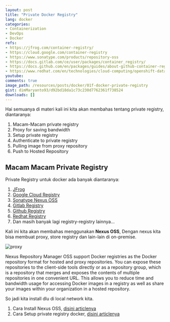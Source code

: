 ```yaml
---
layout: post
title: "Private Docker Registry"
lang: docker
categories:
- Containerization
- DevOps
- Docker
refs: 
- https://jfrog.com/container-registry/
- https://cloud.google.com/container-registry
- https://www.sonatype.com/products/repository-oss
- https://docs.gitlab.com/ce/user/packages/container_registry/
- https://docs.github.com/en/packages/guides/about-github-container-registry
- https://www.redhat.com/en/technologies/cloud-computing/openshift-data-foundation
youtube: 
comments: true
image_path: /resources/posts/docker/01f-docker-private-registry
gist: dimMaryanto93/d92bd18da1c73c230d7762361f738524
downloads: []
---
```


Hai semuanya di materi kali ini kita akan membahas tentang private registry, diantaranya:

1. Macam-Macam private registry
2. Proxy for saving bandwidth
3. Setup private registry
4. Authenticate to private registry
5. Pulling image from proxy repository
6. Push to Hosted Repository

## Macam Macam Private Registry

Private Registry untuk docker ada banyak diantaranya:

1. [JFrog](https://jfrog.com/container-registry/)
2. [Google Cloud Registry](https://cloud.google.com/container-registry)
3. [Sonatype Nexus OSS](https://www.sonatype.com/products/repository-oss)
4. [Gitlab Registry](https://docs.gitlab.com/ce/user/packages/container_registry/)
5. [Github Registry](https://docs.github.com/en/packages/guides/about-github-container-registry)
6. [Redhat Registry](https://www.redhat.com/en/technologies/cloud-computing/openshift-data-foundation)
7. Dan masih banyak lagi registry-registry lainnya...

Kali ini kita akan membahas menggunakan **Nexus OSS**, Dengan nexus kita bisa membuat proxy, store registry dan lain-lain di on-premise. 

![proxy](https://www.sonatype.com/hs-fs/hubfs/Nexus_Repo_SDLC@2x.png?width=956&name=Nexus_Repo_SDLC@2x.png)

Nexus Repository Manager OSS support Docker registries as the Docker repository format for hosted and proxy repositories. You can expose these repositories to the client-side tools directly or as a repository group, which is a repository that merges and exposes the contents of multiple repositories in one convenient URL. This allows you to reduce time and bandwidth usage for accessing Docker images in a registry as well as share your images within your organization in a hosted repository.

So jadi kita install dlu di local network kita. 

1. Cara Install Nexus OSS, [disini articlenya](https://www.dimas-maryanto.com/notes/repository/nexus-repository)
2. Cara Setup private registry docker, [disini articlenya](https://www.dimas-maryanto.com/notes/docker/nexus-docker-private-registry)